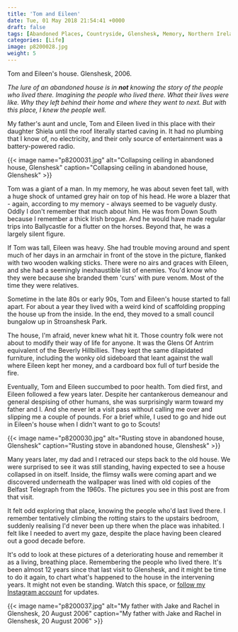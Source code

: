 ```yaml
---
title: 'Tom and Eileen'
date: Tue, 01 May 2018 21:54:41 +0000
draft: false
tags: [Abandoned Places, Countryside, Glenshesk, Memory, Northern Ireland, Stories]
categories: [Life]
image: p8200028.jpg
weight: 5
---
```


Tom and Eileen's house. Glenshesk, 2006. 

_The lure of an abandoned house is in **not** knowing the story of the people who lived there. Imagining the people who lived there. What their lives were like. Why they left behind their home and where they went to next. But with this place, I knew the people well._ 
<!--more-->

My father's aunt and uncle, Tom and Eileen lived in this place with their daughter Shiela until the roof literally started caving in. It had no plumbing that I know of, no electricity, and their only source of entertainment was a battery-powered radio. 

{{< image name="p8200031.jpg" alt="Collapsing ceiling in abandoned house, Glenshesk" caption="Collapsing ceiling in abandoned house, Glenshesk" >}}

Tom was a giant of a man. In my memory, he was about seven feet tall, with a huge shock of untamed grey hair on top of his head. He wore a blazer that - again, according to my memory - always seemed to be vaguely dusty. Oddly I don't remember that much about him. He was from Down South because I remember a thick Irish brogue. And he would have made regular trips into Ballycastle for a flutter on the horses. Beyond that, he was a largely silent figure. 

If Tom was tall, Eileen was heavy. She had trouble moving around and spent much of her days in an armchair in front of the stove in the picture, flanked with two wooden walking sticks. There were no airs and graces with Eileen, and she had a seemingly inexhaustible list of enemies. You'd know who they were because she branded them 'curs' with pure venom. Most of the time they were relatives. 

Sometime in the late 80s or early 90s, Tom and Eileen's house started to fall apart. For about a year they lived with a weird kind of scaffolding propping the house up from the inside. In the end, they moved to a small council bungalow up in Stroanshesk Park. 

The house, I'm afraid, never knew what hit it. Those country folk were not about to modify their way of life for anyone. It was the Glens Of Antrim equivalent of the Beverly Hillbillies. They kept the same dilapidated furniture, including the wonky old sideboard that leant against the wall where Eileen kept her money, and a cardboard box full of turf beside the fire. 

Eventually, Tom and Eileen succumbed to poor health. Tom died first, and Eileen followed a few years later. Despite her cantankerous demeanour and general despising of other humans, she was surprisingly warm toward my father and I. And she never let a visit pass without calling me over and slipping me a couple of pounds. For a brief while, I used to go and hide out in Eileen's house when I didn't want to go to Scouts! 

{{< image name="p8200030.jpg" alt="Rusting stove in abandoned house, Glenshesk" caption="Rusting stove in abandoned house, Glenshesk" >}}

Many years later, my dad and I retraced our steps back to the old house. We were surprised to see it was still standing, having expected to see a house collapsed in on itself. Inside, the flimsy walls were coming apart and we discovered underneath the wallpaper was lined with old copies of the Belfast Telegraph from the 1960s. The pictures you see in this post are from that visit. 

It felt odd exploring that place, knowing the people who'd last lived there. I remember tentatively climbing the rotting stairs to the upstairs bedroom, suddenly realising I'd never been up there when the place was inhabited. I felt like I needed to avert my gaze, despite the place having been cleared out a good decade before. 

It's odd to look at these pictures of a deteriorating house and remember it as a living, breathing place. Remembering the people who lived there. It's been almost 12 years since that last visit to Glenshesk, and it might be time to do it again, to chart what's happened to the house in the intervening years. It might not even be standing. Watch this space, or [follow my Instagram account](https://www.instagram.com/gerrybot/) for updates. 

{{< image name="p8200037.jpg" alt="My father with Jake and Rachel in Glenshesk, 20 August 2006" caption="My father with Jake and Rachel in Glenshesk, 20 August 2006" >}}